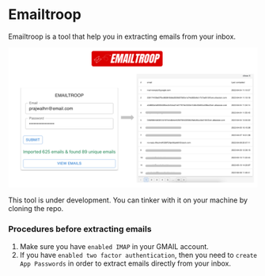 # Emailtroop
Emailtroop is a tool that help you in extracting emails from your inbox.

![project image](./docs/assets/emailtroop.png)

This tool is under development. You can tinker with it on your machine by cloning the repo.

### Procedures before extracting emails

1. Make sure you have `enabled IMAP` in your GMAIL account.
2. If you have `enabled two factor authentication`, then you need to `create App Passwords` in order to extract emails directly from your inbox. 


